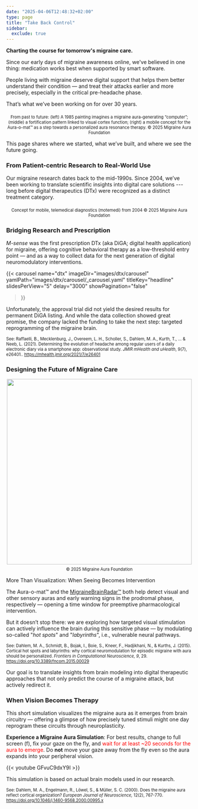 ```yaml
---
date: "2025-04-06T12:48:32+02:00"
type: page
title: "Take Back Control"
sidebar:
  exclude: true
---
```


**Charting the course for tomorrow's migraine care.**

Since our early days of migraine awareness online, we've believed in one thing: medication works best when supported by smart software.

People living with migraine deserve digital support that helps them better understand their condition — and treat their attacks earlier and more precisely, especially in the critical pre-headache phase.

That’s what we’ve been working on for over 30 years.


<div style="text-align: center;">
  <figure style="display: inline-block; margin: 0 auto;">
    <img
      src="/images/from-art2aura-o-mat.png"
      class="img"
      style="width:max; height:auto;"
      alt="" />
    <figcaption style="font-size: 0.8em; margin-top: 0.5em;">
        From past to future: (left) A 1985 painting imagines a migraine aura-generating “computer”; (middle) a fortification pattern linked to visual cortex function; (right) a mobile concept for the Aura-o-mat™ as a step towards a personalized aura resonance therapy.
        © 2025 Migraine Aura Foundation
    </figcaption>
  </figure>
</div>

This page shares where we started, what we’ve built, and where we see the future going.












### From Patient-centric Research to Real-World Use

Our migraine research dates back to the mid-1990s. Since 2004, we’ve been working to translate scientific insights into digital care solutions --- long before digital therapeutics (DTx) were recognized as a distinct treatment category.






<div style="text-align: center;">
  <figure style="display: inline-block; margin: 0 auto;">
    <img
      src="/images/motemedi_nokia_show_case.png"
      class="img"
      style="width:max; height:auto;"
      alt="" />
    <figcaption style="font-size: 0.8em; margin-top: 0.5em;">
       Concept for mobile, telemedical diagnostics (motemedi) from 2004 © 2025 Migraine Aura Foundation
    </figcaption>
  </figure>
</div>


### Bridging Research and Prescription

_M-sense_ was the first prescription DTx (aka DiGA; digital health application) for migraine, offering cognitive behavioral therapy as a low-threshold entry point — and as a way to collect data for the next generation of digital neuromodulatory interventions.



<!--While we are not offering a migraine app at the moment — and the M-sense DTx is currently unavailable — our work continues.
We are advancing digital, model-based strategies that aim to give patients real agency: to recognize patterns, predict attacks, and possibly redirect the course of an episode.-->


{{< carousel
  name="dtx"
  imageDir="images/dtx/carousel"
  yamlPath="images/dtx/carousel/_carousel.yaml"
  titleKey="headline"
  slidesPerView="5"
  delay="3000"
  showPagination="false"
>}}

Unfortunately, the approval trial did not yield the desired results for permanent DiGA listing. And while the data collection showed great promise, the company lacked the funding to take the next step: targeted reprogramming of the migraine brain.

<div style="font-size: 0.8em; margin-top: 1em;">
  See: Raffaelli, B., Mecklenburg, J., Overeem, L. H., Scholler, S., Dahlem, M. A., Kurth, T., ... & Neeb, L. (2021). Determining the evolution of headache among regular users of a daily electronic diary via a smartphone app: observational study.
  <em>JMIR mHealth and uHealth</em>, 9(7), e26401..
  <a href="https://mhealth.jmir.org/2021/7/e26401" target="_blank" rel="noopener">https://mhealth.jmir.org/2021/7/e26401</a>
</div>



### Designing the Future of Migraine Care

<div style="text-align: center;">
  <figure style="display: inline-block; margin: 0 auto;">
    <img
      src="/images/aura-resonance-therapy.png"
      class="img"
      style="width:500px; height:auto;"
      alt="" />
    <figcaption style="font-size: 0.8em; margin-top: 0.5em;">
       © 2025 Migraine Aura Foundation
    </figcaption>
  </figure>
</div>



More Than Visualization: When Seeing Becomes Intervention

The Aura-o-mat™ and the [MigraineBrainRadar™](test-suit/migrainebrainradar/) both help detect visual and other sensory auras and early warning signs in the prodromal phase, respectively — opening a time window for preemptive pharmacological intervention.

But it doesn’t stop there: we are exploring how targeted visual stimulation can actively influence the brain during this sensitive phase — by modulating so-called "_hot spots_" and "_labyrinths_", i.e.,  vulnerable neural pathways.

<div style="font-size: 0.8em; margin-top: 1em;">
  See: Dahlem, M. A., Schmidt, B., Bojak, I., Boie, S., Kneer, F., Hadjikhani, N., & Kurths, J. (2015).
  Cortical hot spots and labyrinths: why cortical neuromodulation for episodic migraine with aura should be personalized.
  <em>Frontiers in Computational Neuroscience, 9</em>, 29.
  <a href="https://doi.org/10.3389/fncom.2015.00029" target="_blank" rel="noopener">https://doi.org/10.3389/fncom.2015.00029</a>
</div>

Our goal is to translate insights from brain modeling into digital therapeutic approaches that not only predict the course of a migraine attack, but actively redirect it.



### When Vision Becomes Therapy

This short simulation visualizes the migraine aura as it emerges from brain circuitry — offering a glimpse of how precisely tuned stimuli might one day reprogram these circuits through neuroplasticity.

**Experience a Migraine Aura Simulation**: For best results, change to full screen (f), fix your gaze on the fly, and <span style="color:red;">wait for at least ~20 seconds for the aura to emerge</span>. Do **not** move your gaze away from the fly even so the aura expands into your peripheral vision.


{{< youtube GFvuC9dxY9I >}}


This simulation is based on actual brain models used in our research.

<div style="font-size: 0.8em; margin-top: 1em;"> See: Dahlem, M. A., Engelmann, R., Löwel, S., & Müller, S. C. (2000). Does the migraine aura reflect cortical organization?
  <em>European Journal of Neuroscience,</em>  12(2), 767-770.
  <a href="https://doi.org/10.1046/j.1460-9568.2000.00995.x" target="_blank" rel="noopener">https://doi.org/10.1046/j.1460-9568.2000.00995.x</a>
</div>
